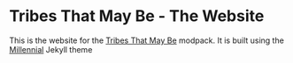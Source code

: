 # Tribes That May Be - The Website

This is the website for the [Tribes That May Be](https://github.com/tribesthatmaybe/modpack/) modpack. It is built using the [Millennial](https://github.com/LeNPaul/Millennial) Jekyll theme
